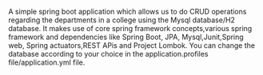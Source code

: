 A simple spring boot application which allows us to do CRUD operations regarding the departments in a college using the Mysql database/H2 database.
It makes use of core spring framework concepts,various spring framework and dependencies like Spring Boot, JPA, Mysql,Junit,Spring web, Spring actuators,REST APis and Project Lombok.
You can change the database according to your choice in the application.profiles file/application.yml file.
